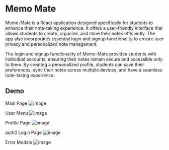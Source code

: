 # Memo Mate

Memo-Mate is a React application designed specifically for students to enhance their note-taking experience. It offers a user-friendly interface that allows students to create, organize, and store their notes efficiently. The app also incorporates essential login and signup functionality to ensure user privacy and personalized note management.

The login and signup functionality of Memo-Mate provides students with individual accounts, ensuring their notes remain secure and accessible only to them. By creating a personalized profile, students can save their preferences, sync their notes across multiple devices, and have a seamless note-taking experience.


## Demo

Main Page
![image](https://github.com/Pr3mKum4r/Memo-Mate/assets/92014379/61bcf4d3-d4ae-4677-a0e0-4b63a09805f1)

User Menu
![image](https://github.com/Pr3mKum4r/Memo-Mate/assets/92014379/eac413bb-5bdf-4a7f-834e-637a58ca1a3c)

Profile Page
![image](https://github.com/Pr3mKum4r/Memo-Mate/assets/92014379/287b9a79-1af5-48b2-8338-b932178d8aac)

auth0 Login Page
![image](https://github.com/Pr3mKum4r/Memo-Mate/assets/92014379/eb5dbd80-c6c1-4b1a-8a51-5ec16bfcd70e)

Error Modals
![image](https://github.com/Pr3mKum4r/Memo-Mate/assets/92014379/c9180cb1-27cc-4fb8-8e0e-8e78d905e2ef)



